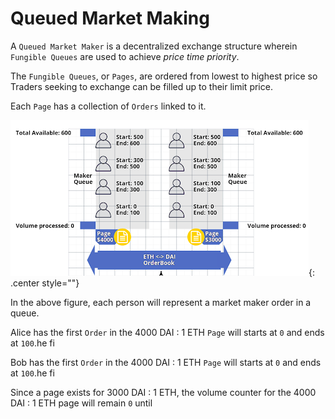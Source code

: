 # Queued Market Making

A `Queued Market Maker` is a decentralized exchange structure wherein `Fungible Queues` are used to achieve <em>price time priority</em>.

The `Fungible Queues`, or `Pages`, are ordered from lowest to highest price so Traders seeking to exchange can be filled up to their limit price.

Each `Page` has a collection of `Orders` linked to it.

![Screenshot](make-qmm.png){: .center style=""}

In the above figure, each person will represent a market maker order in a queue.

Alice has the first `Order` in the 4000 DAI : 1 ETH `Page` will starts at `0` and ends at `100`.he fi

Bob has the first `Order` in the 4000 DAI : 1 ETH `Page` will starts at `0` and ends at `100`.he fi

Since a page exists for 3000 DAI : 1 ETH, the volume counter for the 4000 DAI : 1 ETH page will remain `0` until

